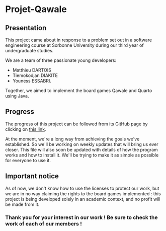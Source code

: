 # Projet-Qawale

## Presentation

This project came about in response to a problem set out in a software engineering course at Sorbonne University during our third year of undergraduate studies.

We are a team of three passionate young developers: 
- Matthieu DARTOIS
- Tiemokodjan DIAKITE
- Youness ESSABRI.

Together, we aimed to implement the board games Qawale and Quarto using Java.

## Progress

The progress of this project can be followed from its GitHub page by clicking on [this link](https://github.com/Faioa/Projet-Qawale).

At the moment, we're a long way from achieving the goals we've established. So we'll be working on weekly updates that will bring us ever closer. This file will also soon be updated with details of how the program works and how to install it. We'll be trying to make it as simple as possible for everyone to use it.

## Important notice

As of now, we don't know how to use the licenses to protect our work, but we are in no way claiming the rights to the board games implemented : this project is being developed solely in an academic context, and no profit will be made from it.

### Thank you for your interest in our work ! Be sure to check the work of each of our members !